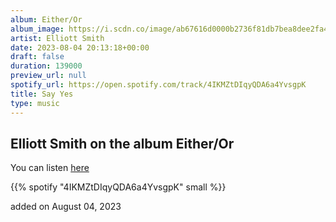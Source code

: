 ```yaml
---
album: Either/Or
album_image: https://i.scdn.co/image/ab67616d0000b2736f81db7bea8dee2fa4be1913
artist: Elliott Smith
date: 2023-08-04 20:13:18+00:00
draft: false
duration: 139000
preview_url: null
spotify_url: https://open.spotify.com/track/4IKMZtDIqyQDA6a4YvsgpK
title: Say Yes
type: music
---
```



## Elliott Smith on the album Either/Or

You can listen [here](https://open.spotify.com/track/4IKMZtDIqyQDA6a4YvsgpK)

{{% spotify "4IKMZtDIqyQDA6a4YvsgpK" small %}}

added on August 04, 2023